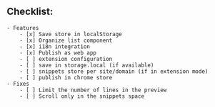 ## Checklist:
    - Features
        - [x] Save store in localStorage
        - [x] Organize list component
        - [x] i18n integration
        - [x] Publish as web app
        - [ ] extension configuration
        - [ ] save in storage.local (if available)
        - [ ] snippets store per site/domain (if in extension mode)
        - [ ] publish in chrome store
    - Fixes
        - [ ] Limit the number of lines in the preview 
        - [ ] Scroll only in the snippets space